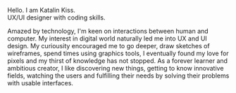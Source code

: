 Hello. I am Katalin Kiss.
<br>UX/UI designer with coding skills.

Amazed by technology, I'm keen on interactions between human and computer. My interest in digital world naturally led me into UX and UI design. My curiousity encouraged me to go deeper, draw sketches of wireframes, spend times using graphics tools, I eventually found my love for pixels and my thirst of knowledge has not stopped. As a forever learner and ambitious creator, I like discovering new things, getting to know innovative fields, watching the users and fulfilling their needs by solving their problems with usable interfaces.

<!---
kisskatalin/kisskatalin is a ✨ special ✨ repository because its `README.md` (this file) appears on your GitHub profile.
You can click the Preview link to take a look at your changes.
--->
